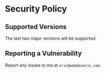 # Security Policy

## Supported Versions

The last two major versions will be supported.

## Reporting a Vulnerability

Report any issues to me at `eric@webdeveric.com`
